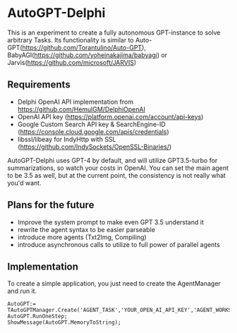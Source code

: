 # AutoGPT-Delphi
This is an experiment to create a fully autonomous GPT-instance to solve arbitrary Tasks. Its functionality is similar to Auto-GPT(https://github.com/Torantulino/Auto-GPT), BabyAGI(https://github.com/yoheinakajima/babyagi) or Jarvis(https://github.com/microsoft/JARVIS)
## Requirements
  - Delphi OpenAI API implementation from https://github.com/HemulGM/DelphiOpenAI
  - OpenAI API key (https://platform.openai.com/account/api-keys)
  - Google Custom Search API key & SearchEngine-ID (https://console.cloud.google.com/apis/credentials)
  - libssl/libeay for IndyHttp with SSL (https://github.com/IndySockets/OpenSSL-Binaries/)

AutoGPT-Delphi uses GPT-4 by default, and will utilize GPT3.5-turbo for summarizations, so watch your costs in OpenAI. You can set the main agent to be 3.5 as well,
but at the current point, the consistency is not really what you'd want.
## Plans for the future
  - Improve the system prompt to make even GPT 3.5 understand it
  - rewrite the agent syntax to be easier parseable
  - introduce more agents (Txt2Img, Compiling)
  - introduce asynchronous calls to utilize to full power of parallel agents
## Implementation

To create a simple application, you just need to create the AgentManager and run it.
```delphi
AutoGPT:= TAutoGPTManager.Create('AGENT_TASK','YOUR_OPEN_AI_API_KEY','AGENT_WORKSPACE_DIRECTORY','GOOGLE_CUSTOM_SEARCH_API_KEY','GOOGLE_CUSTOM_SEARCH_ENGINE_ID',UserCallback);
AutoGPT.RunOneStep;
ShowMessage(AutoGPT.MemoryToString);

```

 
